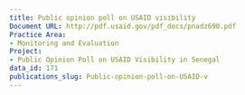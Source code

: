 ```yaml
---
title: Public opinion poll on USAID visibility
Document URL: http://pdf.usaid.gov/pdf_docs/pnadz690.pdf
Practice Area:
- Monitoring and Evaluation
Project:
- Public Opinion Poll on USAID Visibility in Senegal
data_id: 171
publications_slug: Public-opinion-poll-on-USAID-v
---
```


